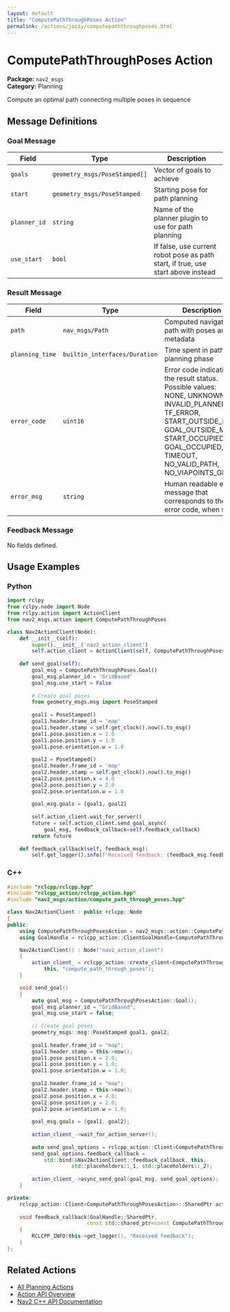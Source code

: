 ```yaml
---
layout: default
title: "ComputePathThroughPoses Action"
permalink: /actions/jazzy/computepaththroughposes.html
---
```


# ComputePathThroughPoses Action

**Package:** `nav2_msgs`  
**Category:** Planning

Compute an optimal path connecting multiple poses in sequence

## Message Definitions

### Goal Message

| Field | Type | Description |
|-------|------|-------------|
| `goals` | `geometry_msgs/PoseStamped[]` | Vector of goals to achieve|
| `start` | `geometry_msgs/PoseStamped` | Starting pose for path planning |
| `planner_id` | `string` | Name of the planner plugin to use for path planning |
| `use_start` | `bool` | If false, use current robot pose as path start, if true, use start above instead |


### Result Message

| Field | Type | Description |
|-------|------|-------------|
| `path` | `nav_msgs/Path` | Computed navigation path with poses and metadata |
| `planning_time` | `builtin_interfaces/Duration` | Time spent in path planning phase |
| `error_code` | `uint16` | Error code indicating the result status. Possible values: NONE, UNKNOWN, INVALID_PLANNER, TF_ERROR, START_OUTSIDE_MAP, GOAL_OUTSIDE_MAP, START_OCCUPIED, GOAL_OCCUPIED, TIMEOUT, NO_VALID_PATH, NO_VIAPOINTS_GIVEN|
| `error_msg` | `string` | Human readable error message that corresponds to the error code, when set|


### Feedback Message

No fields defined.


## Usage Examples

### Python

```python
import rclpy
from rclpy.node import Node
from rclpy.action import ActionClient
from nav2_msgs.action import ComputePathThroughPoses

class Nav2ActionClient(Node):
    def __init__(self):
        super().__init__('nav2_action_client')
        self.action_client = ActionClient(self, ComputePathThroughPoses, 'compute_path_through_poses')
        
    def send_goal(self):
        goal_msg = ComputePathThroughPoses.Goal()
        goal_msg.planner_id = 'GridBased'
        goal_msg.use_start = False
        
        # Create goal poses
        from geometry_msgs.msg import PoseStamped
        
        goal1 = PoseStamped()
        goal1.header.frame_id = 'map'
        goal1.header.stamp = self.get_clock().now().to_msg()
        goal1.pose.position.x = 2.0
        goal1.pose.position.y = 1.0
        goal1.pose.orientation.w = 1.0
        
        goal2 = PoseStamped()
        goal2.header.frame_id = 'map'
        goal2.header.stamp = self.get_clock().now().to_msg()
        goal2.pose.position.x = 4.0
        goal2.pose.position.y = 2.0
        goal2.pose.orientation.w = 1.0
        
        goal_msg.goals = [goal1, goal2]
        
        self.action_client.wait_for_server()
        future = self.action_client.send_goal_async(
            goal_msg, feedback_callback=self.feedback_callback)
        return future
        
    def feedback_callback(self, feedback_msg):
        self.get_logger().info(f'Received feedback: {feedback_msg.feedback}')
```

### C++

```cpp
#include "rclcpp/rclcpp.hpp"
#include "rclcpp_action/rclcpp_action.hpp"
#include "nav2_msgs/action/compute_path_through_poses.hpp"

class Nav2ActionClient : public rclcpp::Node
{
public:
    using ComputePathThroughPosesAction = nav2_msgs::action::ComputePathThroughPoses;
    using GoalHandle = rclcpp_action::ClientGoalHandle<ComputePathThroughPosesAction>;

    Nav2ActionClient() : Node("nav2_action_client")
    {
        action_client_ = rclcpp_action::create_client<ComputePathThroughPosesAction>(
            this, "compute_path_through_poses");
    }

    void send_goal()
    {
        auto goal_msg = ComputePathThroughPosesAction::Goal();
        goal_msg.planner_id = "GridBased";
        goal_msg.use_start = false;
        
        // Create goal poses
        geometry_msgs::msg::PoseStamped goal1, goal2;
        
        goal1.header.frame_id = "map";
        goal1.header.stamp = this->now();
        goal1.pose.position.x = 2.0;
        goal1.pose.position.y = 1.0;
        goal1.pose.orientation.w = 1.0;
        
        goal2.header.frame_id = "map";
        goal2.header.stamp = this->now();
        goal2.pose.position.x = 4.0;
        goal2.pose.position.y = 2.0;
        goal2.pose.orientation.w = 1.0;
        
        goal_msg.goals = {goal1, goal2};
        
        action_client_->wait_for_action_server();
        
        auto send_goal_options = rclcpp_action::Client<ComputePathThroughPosesAction>::SendGoalOptions();
        send_goal_options.feedback_callback = 
            std::bind(&Nav2ActionClient::feedback_callback, this, 
                     std::placeholders::_1, std::placeholders::_2);
        
        action_client_->async_send_goal(goal_msg, send_goal_options);
    }

private:
    rclcpp_action::Client<ComputePathThroughPosesAction>::SharedPtr action_client_;
    
    void feedback_callback(GoalHandle::SharedPtr, 
                          const std::shared_ptr<const ComputePathThroughPosesAction::Feedback> feedback)
    {
        RCLCPP_INFO(this->get_logger(), "Received feedback");
    }
};
```

## Related Actions

- [All Planning Actions](/jazzy/actions/index.html#planning)
- [Action API Overview](/jazzy/actions/index.html)
- [Nav2 C++ API Documentation](/jazzy/html/index.html)

